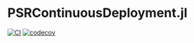# PSRContinuousDeployment.jl

[![CI](https://github.com/psrenergy/PSRContinuousDeployment.jl/actions/workflows/CI.yml/badge.svg)](https://github.com/psrenergy/PSRContinuousDeployment.jl/actions/workflows/CI.yml)
[![codecov](https://codecov.io/gh/psrenergy/PSRContinuousDeployment.jl/graph/badge.svg?token=L4P1AI32UH)](https://codecov.io/gh/psrenergy/PSRContinuousDeployment.jl)